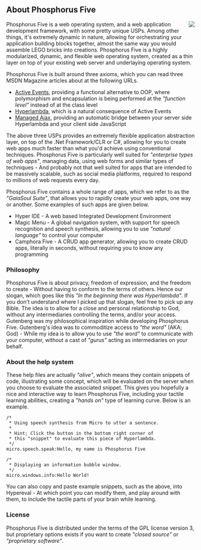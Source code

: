 ## About Phosphorus Five

<img style="margin-left:1rem; float:right;max-width: 20%;" src="modules/hyper-ide/media/logo.svg" />

Phosphorus Five is a web operating system, and a web application development framework, with some pretty
unique USPs. Among other things, it's extremely dynamic in nature, allowing for orchestrating your application
building blocks together, almost the same way you would assemble LEGO bricks into creations.
Phosphorus Five is a highly modularized, dynamic, and flexible web operating system, created as a thin layer
on top of your existing web server and underlaying operating system.

Phosphorus Five is built around three axioms, which you can read three MSDN Magazine articles about at the following URLs.

* [Active Events](https://msdn.microsoft.com/en-us/magazine/mt795187), providing a functional alternative to OOP, where polymorphism and encapsulation is being performed at the _"function level"_ instead of at the class level
* [Hyperlambda](https://msdn.microsoft.com/en-us/magazine/mt809119), which is a natural consequence of Active Events
* [Managed Ajax](https://msdn.microsoft.com/en-us/magazine/mt826343), providing an automatic bridge between your server side Hyperlambda and your client side JavaScript

The above three USPs provides an extremely flexible application abstraction layer, on top of the .Net Framework/CLR
or C#, allowing for you to create web apps much faster than what you'd achieve using conventional techniques.
Phosphorus Five is particularly well suited for _"enterprise types of web apps"_, managing data, using web forms
and similar types of techniques - And probably not that well suited for apps that are intended to be massively
scalable, such as social media platforms, required to respond to millions of web requests every day.

Phosphorus Five contains a whole range of apps, which we refer to as the _"GaiaSoul Suite"_, that allows you
to rapidly create your web apps, one way or another. Some examples of such apps are given below.

* Hyper IDE - A web based Integrated Development Environment
* Magic Menu - A global navigation system, with support for speech recognition and speech synthesis, allowing you to use _"natural language"_ to control your computer
* Camphora Five - A CRUD app generator, allowing you to create CRUD apps, literally in seconds, without requiring you to know any programming

### Philosophy

Phosphorus Five is about privacy, freedom of expression, and the freedom to create - Without having to conform
to the terms of others. Hence our slogan, which goes like this _"In the beginning there was Hyperlambda"_. If you
don't understand where I picked up that slogan, feel free to pick up any Bible. The idea is to allow for a close and
personal relationship to God, without any intermediaries controlling the terms, and/or your access. Gutenberg was
my philosophical inspiration while developing Phosphorus Five. Gutenberg's idea was to commoditize access to
_"the word"_ (AKA; God) - While my idea is to allow you to use _"the word"_ to communicate with your computer,
without a cast of _"gurus"_ acting as intermediaries on your behalf.

### About the help system

These help files are actually _"alive"_, which means they contain snippets of code, illustrating some concept,
which will be evaluated on the server when you choose to evaluate the associated snippet. This gives you hopefully
a nice and interactive way to learn Phosphorus Five, including your tactile learning abilities, creating a
_"hands on"_ type of learning curve. Below is an example.

```hyperlambda-snippet
/*
 * Using speech synthesis from Micro to utter a sentence.
 *
 * Hint; Click the button in the bottom right corner of
 * this "snippet" to evaluate this piece of Hyperlambda.
 */
micro.speech.speak:Hello, my name is Phosphorus Five

/*
 * Displaying an information bubble window.
 */
micro.windows.info:Hello World!
```

You can also copy and paste example snippets, such as the above, into Hypereval - At which point you can modify them,
and play around with them, to include the tactile parts of your brain while learning.

### License

Phosphorus Five is distributed under the terms of the GPL license version 3, but proprietary options exists
if you want to create _"closed source"_ or _"proprietary software"_.
